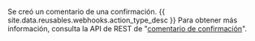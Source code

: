 Se creó un comentario de una confirmación. {{ site.data.reusables.webhooks.action_type_desc }} Para obtener más información, consulta la API de REST de "[comentario de confirmación](/v3/repos/comments/)".